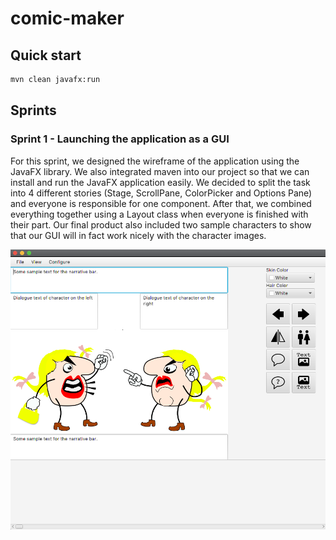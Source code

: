 # comic-maker

## Quick start

```bash
mvn clean javafx:run
```

## Sprints

### Sprint 1 - Launching the application as a GUI
For this sprint, we designed the wireframe of the application using the JavaFX library. 
We also integrated maven into our project so that we can install and run the JavaFX application easily. We decided to split the task into 4 different stories
(Stage, ScrollPane, ColorPicker and Options Pane) and everyone is responsible for one component. After that, we combined everything together using a Layout 
class when everyone is finished with their part. Our final product also included two sample characters to show that our GUI will in fact work nicely
with the character images.

![Sprint 1 Gui](readme-resources/sprint1.png)

